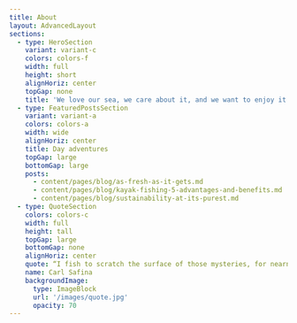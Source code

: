 ```yaml
---
title: About
layout: AdvancedLayout
sections:
  - type: HeroSection
    variant: variant-c
    colors: colors-f
    width: full
    height: short
    alignHoriz: center
    topGap: none
    title: 'We love our sea, we care about it, and we want to enjoy it for years to come.'
  - type: FeaturedPostsSection
    variant: variant-a
    colors: colors-a
    width: wide
    alignHoriz: center
    title: Day adventures
    topGap: large
    bottomGap: large
    posts:
      - content/pages/blog/as-fresh-as-it-gets.md
      - content/pages/blog/kayak-fishing-5-advantages-and-benefits.md
      - content/pages/blog/sustainability-at-its-purest.md
  - type: QuoteSection
    colors: colors-c
    width: full
    height: tall
    topGap: large
    bottomGap: none
    alignHoriz: center
    quote: “I fish to scratch the surface of those mysteries, for nearness to the beautiful, and to reassure myself the world remains.”
    name: Carl Safina
    backgroundImage:
      type: ImageBlock
      url: '/images/quote.jpg'
      opacity: 70
---
```

